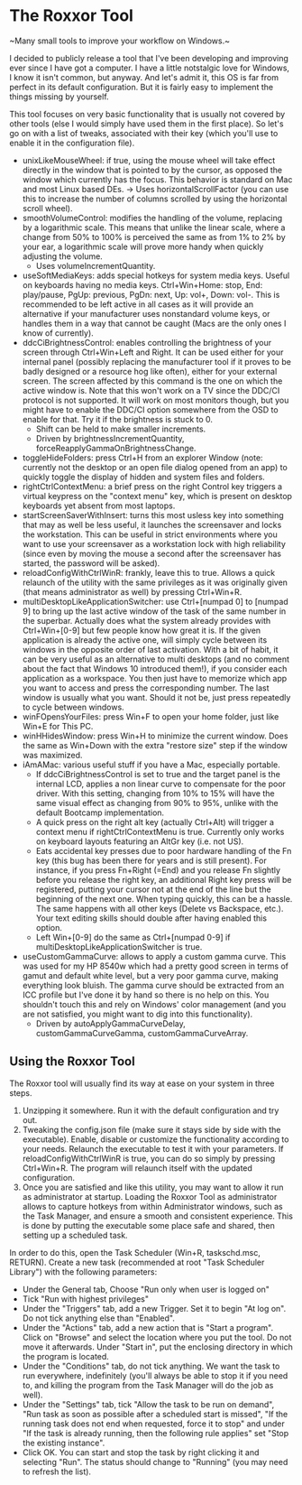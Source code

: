 # The Roxxor Tool

~Many small tools to improve your workflow on Windows.~

I decided to publicly release a tool that I've been developing and improving ever since I have got a computer. I have a little notstalgic love for Windows, I know it isn't common, but anyway. And let's admit it, this OS is far from perfect in its default configuration. But it is fairly easy to implement the things missing by yourself.

This tool focuses on very basic functionality that is usually not covered by other tools (else I would simply have used them in the first place). So let's go on with a list of tweaks, associated with their key (which you'll use to enable it in the configuration file).

- unixLikeMouseWheel: if true, using the mouse wheel will take effect directly in the window that is pointed to by the cursor, as opposed the window which currently has the focus. This behavior is standard on Mac and most Linux based DEs.
	-> Uses horizontalScrollFactor (you can use this to increase the number of columns scrolled by using the horizontal scroll wheel).
- smoothVolumeControl: modifies the handling of the volume, replacing by a logarithmic scale. This means that unlike the linear scale, where a change from 50% to 100% is perceived the same as from 1% to 2% by your ear, a logarithmic scale will prove more handy when quickly adjusting the volume.
	- Uses volumeIncrementQuantity.
- useSoftMediaKeys: adds special hotkeys for system media keys. Useful on keyboards having no media keys. Ctrl+Win+Home: stop, End: play/pause, PgUp: previous, PgDn: next, Up: vol+, Down: vol-. This is recommended to be left active in all cases as it will provide an alternative if your manufacturer uses nonstandard volume keys, or handles them in a way that cannot be caught (Macs are the only ones I know of currently).
- ddcCiBrightnessControl: enables controlling the brightness of your screen through Ctrl+Win+Left and Right. It can be used either for your internal panel (possibly replacing the manufacturer tool if it proves to be badly designed or a resource hog like often), either for your external screen. The screen affected by this command is the one on which the active window is. Note that this won't work on a TV since the DDC/CI protocol is not supported. It will work on most monitors though, but you might have to enable the DDC/CI option somewhere from the OSD to enable for that. Try it if the brightness is stuck to 0.
	- Shift can be held to make smaller increments.
	- Driven by brightnessIncrementQuantity, forceReapplyGammaOnBrightnessChange.
- toggleHideFolders: press Ctrl+H from an explorer Window (note: currently not the desktop or an open file dialog opened from an app) to quickly toggle the display of hidden and system files and folders.
- rightCtrlContextMenu: a brief press on the right Control key triggers a virtual keypress on the "context menu" key, which is present on desktop keyboards yet absent from most laptops.
- startScreenSaverWithInsert: turns this most usless key into something that may as well be less useful, it launches the screensaver and locks the workstation. This can be useful in strict environments where you want to use your screensaver as a workstation lock with high reliability (since even by moving the mouse a second after the screensaver has started, the password will be asked).
- reloadConfigWithCtrlWinR: frankly, leave this to true. Allows a quick relaunch of the utility with the same privileges as it was originally given (that means administrator as well) by pressing Ctrl+Win+R.
- multiDesktopLikeApplicationSwitcher: use Ctrl+[numpad 0] to [numpad 9] to bring up the last active window of the task of the same number in the superbar. Actually does what the system already provides with Ctrl+Win+[0-9] but few people know how great it is. If the given application is already the active one, will simply cycle between its windows in the opposite order of last activation. With a bit of habit, it can be very useful as an alternative to multi desktops (and no comment about the fact that Windows 10 introduced them!), if you consider each application as a workspace. You then just have to memorize which app you want to access and press the corresponding number. The last window is usually what you want. Should it not be, just press repeatedly to cycle between windows.
- winFOpensYourFiles: press Win+F to open your home folder, just like Win+E for This PC.
- winHHidesWindow: press Win+H to minimize the current window. Does the same as Win+Down with the extra "restore size" step if the window was maximized.
- iAmAMac: various useful stuff if you have a Mac, especially portable.
	- If ddcCiBrightnessControl is set to true and the target panel is the internal LCD, applies a non linear curve to compensate for the poor driver. With this setting, changing from 10% to 15% will have the same visual effect as changing from 90% to 95%, unlike with the default Bootcamp implementation.
	- A quick press on the right alt key (actually Ctrl+Alt) will trigger a context menu if rightCtrlContextMenu is true. Currently only works on keyboard layouts featuring an AltGr key (i.e. not US).
	- Eats accidental key presses due to poor hardware handling of the Fn key (this bug has been there for years and is still present). For instance, if you press Fn+Right (=End) and you release Fn slightly before you release the right key, an additional Right key press will be registered, putting your cursor not at the end of the line but the beginning of the next one. When typing quickly, this can be a hassle. The same happens with all other keys (Delete vs Backspace, etc.). Your text editing skills should double after having enabled this option.
	- Left Win+[0-9] do the same as Ctrl+[numpad 0-9] if multiDesktopLikeApplicationSwitcher is true.
- useCustomGammaCurve: allows to apply a custom gamma curve. This was used for my HP 8540w which had a pretty good screen in terms of gamut and default white level, but a very poor gamma curve, making everything look bluish. The gamma curve should be extracted from an ICC profile but I've done it by hand so there is no help on this. You shouldn't touch this and rely on Windows' color management (and you are not satisfied, you might want to dig into this functionality).
	- Driven by autoApplyGammaCurveDelay, customGammaCurveGamma, customGammaCurveArray.



Using the Roxxor Tool
---------------------

The Roxxor tool will usually find its way at ease on your system in three steps.

1. Unzipping it somewhere. Run it with the default configuration and try out.
2. Tweaking the config.json file (make sure it stays side by side with the executable). Enable, disable or customize the functionality according to your needs. Relaunch the executable to test it with your parameters. If reloadConfigWithCtrlWinR is true, you can do so simply by pressing Ctrl+Win+R. The program will relaunch itself with the updated configuration.
3. Once you are satisfied and like this utility, you may want to allow it run as administrator at startup. Loading the Roxxor Tool as administrator allows to capture hotkeys from within Administrator windows, such as the Task Manager, and ensure a smooth and consistent experience. This is done by putting the executable some place safe and shared, then setting up a scheduled task.

In order to do this, open the Task Scheduler (Win+R, taskschd.msc, RETURN). Create a new task (recommended at root "Task Scheduler Library") with the following parameters:
- Under the General tab, Choose "Run only when user is logged on"
- Tick "Run with highest privileges"
- Under the "Triggers" tab, add a new Trigger. Set it to begin "At log on". Do not tick anything else than "Enabled".
- Under the "Actions" tab, add a new action that is "Start a program". Click on "Browse" and select the location where you put the tool. Do not move it afterwards. Under "Start in", put the enclosing directory in which the program is located.
- Under the "Conditions" tab, do not tick anything. We want the task to run everywhere, indefinitely (you'll always be able to stop it if you need to, and killing the program from the Task Manager will do the job as well).
- Under the "Settings" tab, tick "Allow the task to be run on demand", "Run task as soon as possible after a scheduled start is missed", "If the running task does not end when requested, force it to stop" and under "If the task is already running, then the following rule applies" set "Stop the existing instance".
- Click OK. You can start and stop the task by right clicking it and selecting "Run". The status should change to "Running" (you may need to refresh the list).
